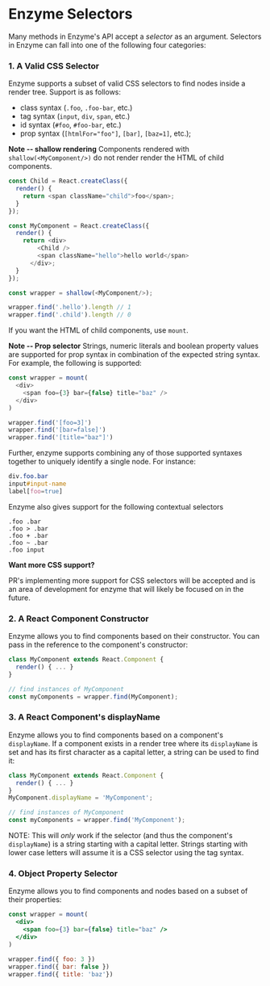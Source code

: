 # Enzyme Selectors

Many methods in Enzyme's API accept a *selector* as an argument. Selectors in Enzyme can fall into
one of the following four categories:


### 1. A Valid CSS Selector

Enzyme supports a subset of valid CSS selectors to find nodes inside a render tree. Support is as
follows:

- class syntax (`.foo`, `.foo-bar`, etc.)
- tag syntax (`input`, `div`, `span`, etc.)
- id syntax (`#foo`, `#foo-bar`, etc.)
- prop syntax (`[htmlFor="foo"]`, `[bar]`, `[baz=1]`, etc.);

**Note -- shallow rendering**
Components rendered with `shallow(<MyComponent/>)` do not render
render the HTML of child components.

``` js
const Child = React.createClass({
  render() {
    return <span className="child">foo</span>;
  }
});

const MyComponent = React.createClass({
  render() {
    return <div>
        <Child />
        <span className="hello">hello world</span>
      </div>;
  }
});

const wrapper = shallow(<MyComponent/>);

wrapper.find('.hello').length // 1
wrapper.find('.child').length // 0
```

If you want the HTML of child components, use `mount`.

**Note -- Prop selector**
Strings, numeric literals and boolean property values are supported for prop syntax
in combination of the expected string syntax. For example, the following
is supported:

```js
const wrapper = mount(
  <div>
    <span foo={3} bar={false} title="baz" />
  </div>
)

wrapper.find('[foo=3]')
wrapper.find('[bar=false]')
wrapper.find('[title="baz"]')
```

Further, enzyme supports combining any of those supported syntaxes together to uniquely identify a
single node.  For instance:

```css
div.foo.bar
input#input-name
label[foo=true]
```

Enzyme also gives support for the following contextual selectors

```
.foo .bar
.foo > .bar
.foo + .bar
.foo ~ .bar
.foo input
```


**Want more CSS support?**

PR's implementing more support for CSS selectors will be accepted and is an area of development for
enzyme that will likely be focused on in the future.



### 2. A React Component Constructor

Enzyme allows you to find components based on their constructor. You can pass in the reference to
the component's constructor:

```jsx
class MyComponent extends React.Component {
  render() { ... }
}

// find instances of MyComponent
const myComponents = wrapper.find(MyComponent);
```



### 3. A React Component's displayName

Enzyme allows you to find components based on a component's `displayName`. If a component exists
in a render tree where its `displayName` is set and has its first character as a capital letter,
a string can be used to find it:


```jsx
class MyComponent extends React.Component {
  render() { ... }
}
MyComponent.displayName = 'MyComponent';

// find instances of MyComponent
const myComponents = wrapper.find('MyComponent');
```

NOTE: This will *only* work if the selector (and thus the component's `displayName`) is a string
starting with a capital letter. Strings starting with lower case letters will assume it is a CSS
selector using the tag syntax.



### 4. Object Property Selector

Enzyme allows you to find components and nodes based on a subset of their properties:


```jsx
const wrapper = mount(
  <div>
    <span foo={3} bar={false} title="baz" />
  </div>
)

wrapper.find({ foo: 3 })
wrapper.find({ bar: false })
wrapper.find({ title: 'baz'})
```

